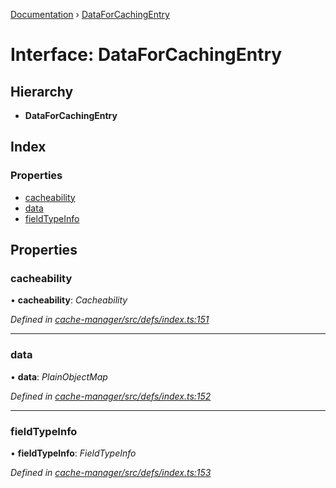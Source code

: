 [Documentation](../README.md) › [DataForCachingEntry](dataforcachingentry.md)

# Interface: DataForCachingEntry

## Hierarchy

* **DataForCachingEntry**

## Index

### Properties

* [cacheability](dataforcachingentry.md#cacheability)
* [data](dataforcachingentry.md#data)
* [fieldTypeInfo](dataforcachingentry.md#fieldtypeinfo)

## Properties

###  cacheability

• **cacheability**: *Cacheability*

*Defined in [cache-manager/src/defs/index.ts:151](https://github.com/badbatch/graphql-box/blob/6718c4a/packages/cache-manager/src/defs/index.ts#L151)*

___

###  data

• **data**: *PlainObjectMap*

*Defined in [cache-manager/src/defs/index.ts:152](https://github.com/badbatch/graphql-box/blob/6718c4a/packages/cache-manager/src/defs/index.ts#L152)*

___

###  fieldTypeInfo

• **fieldTypeInfo**: *FieldTypeInfo*

*Defined in [cache-manager/src/defs/index.ts:153](https://github.com/badbatch/graphql-box/blob/6718c4a/packages/cache-manager/src/defs/index.ts#L153)*
